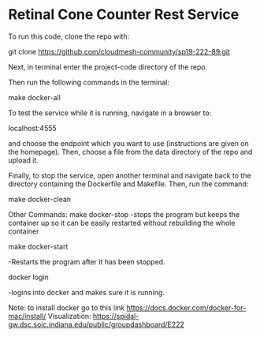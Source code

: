 # Retinal Cone Counter Rest Service

To run this code, clone the repo with:

git clone https://github.com/cloudmesh-community/sp19-222-89.git

Next, in terminal enter the project-code directory of the repo.

Then run the following commands in the terminal:

make docker-all

To test the service while it is running, navigate in a browser to:

localhost:4555

and choose the endpoint which you want to use (instructions are given on the homepage). Then, choose a file from the data directory of the repo and upload it.

Finally, to stop the service, open another terminal and navigate back to the directory containing the Dockerfile and Makefile.
Then, run the command:

make docker-clean

Other Commands:
make docker-stop 
-stops the program but keeps the container up so it can be easily restarted without rebuilding the whole container

make docker-start

-Restarts the program after it has been stopped.

docker login

-logins into docker and makes sure it is running.

Note: to install docker go to this link https://docs.docker.com/docker-for-mac/install/
Visualization: https://spidal-gw.dsc.soic.indiana.edu/public/groupdashboard/E222
